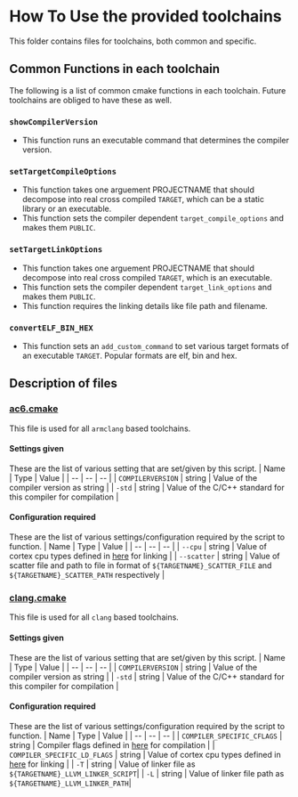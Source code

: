 # How To Use the provided toolchains
This folder contains files for toolchains, both common and specific.

## Common Functions in each toolchain
The following is a list of common cmake functions in each toolchain. Future toolchains are obliged to have these as well.

### `showCompilerVersion`
* This function runs an executable command that determines the compiler version.

### `setTargetCompileOptions`
* This function takes one arguement PROJECTNAME that should decompose into real cross compiled `TARGET`, which can be a static library or an executable.
* This function sets the compiler dependent `target_compile_options` and makes them `PUBLIC`.

### `setTargetLinkOptions`
* This function takes one arguement PROJECTNAME that should decompose into real cross compiled `TARGET`, which is an executable.
* This function sets the compiler dependent `target_link_options` and makes them `PUBLIC`.
* This function requires the linking details like file path and filename.

### `convertELF_BIN_HEX`
* This function sets an `add_custom_command` to set various target formats of an executable `TARGET`. Popular formats are elf, bin and hex.

## Description of files

### [ac6.cmake](./ac6.cmake)
This file is used for all `armclang` based toolchains.

#### Settings given
These are the list of various setting that are set/given by this script.
| Name | Type | Value |
| -- | -- | -- |
| `COMPILERVERSION` | string | Value of the compiler version as string |
| `-std` | string | Value of the C/C++ standard for this compiler for compilation |

#### Configuration required
These are the list of various settings/configuration required by the script to function.
| Name | Type | Value |
| -- | -- | -- |
| `--cpu` | string | Value of cortex cpu types defined in [here](./../cortex/cortexTypes.md) for linking |
| `--scatter` | string | Value of scatter file and path to file in format of `${TARGETNAME}_SCATTER_FILE` and `${TARGETNAME}_SCATTER_PATH` respectively |

### [clang.cmake](./clang.cmake)
This file is used for all `clang` based toolchains.

#### Settings given
These are the list of various setting that are set/given by this script.
| Name | Type | Value |
| -- | -- | -- |
| `COMPILERVERSION` | string | Value of the compiler version as string |
| `-std` | string | Value of the C/C++ standard for this compiler for compilation |

#### Configuration required
These are the list of various settings/configuration required by the script to function.
| Name | Type | Value |
| -- | -- | -- |
| `COMPILER_SPECIFIC_CFLAGS` | string | Compiler flags defined in [here](./../cortex/cortexTypes.md) for compilation |
| `COMPILER_SPECIFIC_LD_FLAGS` | string | Value of cortex cpu types defined in [here](./../cortex/cortexTypes.md) for linking |
| `-T` | string | Value of linker file as `${TARGETNAME}_LLVM_LINKER_SCRIPT`|
| `-L` | string | Value of linker file path as `${TARGETNAME}_LLVM_LINKER_PATH`|


